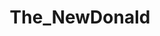 ---
title: The_NewDonald
crosslinks:
- anti_gif_bot
- subredditcancer
- livven
- youtubefactsbot
- 2me4irl
- OTMemes
- conspiracy
- nba
- TrumpCriticizesTrump
- President_Donald_T
- iamverybadass
- The_Donald
- EnoughTrumpSpam
- polandball
- The_Orrin
- The_Dumbass
- WikiLeaks
- shittyexplainlikeim5
- csmapmakers
- all
---